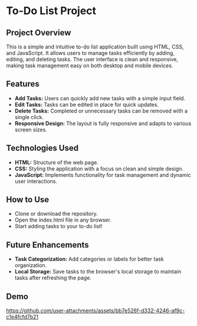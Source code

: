 # To-Do List Project
## Project Overview
This is a simple and intuitive to-do list application built using HTML, CSS, and JavaScript. It allows users to manage tasks efficiently by adding, editing, and deleting tasks. The user interface is clean and responsive, making task management easy on both desktop and mobile devices.

## Features
- **Add Tasks:** Users can quickly add new tasks with a simple input field.
- **Edit Tasks:** Tasks can be edited in place for quick updates.
- **Delete Tasks:** Completed or unnecessary tasks can be removed with a single click.
- **Responsive Design:** The layout is fully responsive and adapts to various screen sizes.

## Technologies Used
- **HTML:** Structure of the web page.
- **CSS:** Styling the application with a focus on clean and simple design.
- **JavaScript:** Implements functionality for task management and dynamic user interactions.

## How to Use
- Clone or download the repository.
- Open the index.html file in any browser.
- Start adding tasks to your to-do list!

## Future Enhancements
- **Task Categorization:** Add categories or labels for better task organization.
- **Local Storage:** Save tasks to the browser's local storage to maintain tasks after refreshing the page.

## Demo
https://github.com/user-attachments/assets/bb7e526f-d332-4246-af9c-c1e4fcfd7b21

